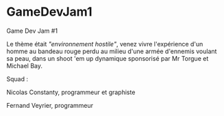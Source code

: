 # GameDevJam1
Game Dev Jam #1

Le thème était *"environnement hostile"*, venez vivre l'expérience d'un homme au bandeau rouge perdu au milieu d'une armée d'ennemis voulant sa peau, dans un shoot 'em up dynamique sponsorisé par Mr Torgue et Michael Bay.

Squad :

Nicolas Constanty, programmeur et graphiste

Fernand Veyrier, programmeur
